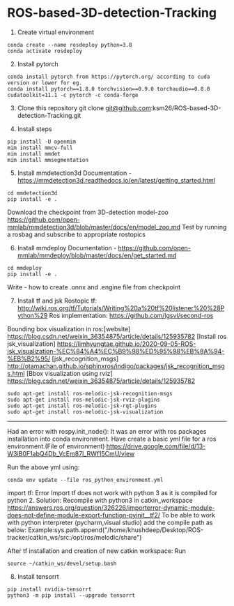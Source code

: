 # ROS-based-3D-detection-Tracking

1) Create virtual environment
```
conda create --name rosdeploy python=3.8
conda activate rosdeploy
```

2) Install pytorch 
```
conda install pytorch from https://pytorch.org/ according to cuda version or lower for eg. 
conda install pytorch==1.8.0 torchvision==0.9.0 torchaudio==0.8.0 cudatoolkit=11.1 -c pytorch -c conda-forge
```

3) Clone this repository 
git clone git@github.com:ksm26/ROS-based-3D-detection-Tracking.git

4) Install steps 
```
pip install -U openmim
mim install mmcv-full
mim install mmdet
mim install mmsegmentation
```

5) Install mmdetection3d Documentation - https://mmdetection3d.readthedocs.io/en/latest/getting_started.html
```
cd mmdetection3d
pip install -e .
```

Download the checkpoint from 3D-detection model-zoo https://github.com/open-mmlab/mmdetection3d/blob/master/docs/en/model_zoo.md
Test by running a rosbag and subscribe to appropriate rostopics 

6) Install mmdeploy Documentation - https://github.com/open-mmlab/mmdeploy/blob/master/docs/en/get_started.md
```
cd mmdeploy 
pip install -e .
```
Write - how to create .onnx and .engine file from checkpoint

7) Install tf and jsk 
Rostopic tf: http://wiki.ros.org/tf/Tutorials/Writing%20a%20tf%20listener%20%28Python%29
Ros implementation: https://github.com/lgsvl/second-ros

Bounding box visualization in ros:[website] https://blog.csdn.net/weixin_36354875/article/details/125935782
[Install ros jsk_visualization] https://limhyungtae.github.io/2020-09-05-ROS-jsk_visualization-%EC%84%A4%EC%B9%98%ED%95%98%EB%8A%94-%EB%B2%95/
[jsk_recognition_msgs] http://otamachan.github.io/sphinxros/indigo/packages/jsk_recognition_msgs.html
[Bbox visualization using rviz] https://blog.csdn.net/weixin_36354875/article/details/125935782
```
sudo apt-get install ros-melodic-jsk-recognition-msgs 
sudo apt-get install ros-melodic-jsk-rviz-plugins
sudo apt-get install ros-melodic-jsk-rqt-plugins
sudo apt-get install ros-melodic-jsk-visualization
```

-----------------------------------------------------------------------------------------------------------------------------------------------
Had an error with rospy.init_node(): It was an error with ros packages installation into conda environment. Have create a basic yml file for a ros environment.(File of environment) https://drive.google.com/file/d/13-W3iB0F1abQ4Db_VcEm87l_RWf15CmU/view 

Run the above yml using: 
```
conda env update --file ros_python_environment.yml
```

import tf: Error
Import tf does not work with python 3 as it is compiled for python 2. 
Solution: Recompile with python3 in catkin_workspace
https://answers.ros.org/question/326226/importerror-dynamic-module-does-not-define-module-export-function-pyinit__tf2/
To be able to work with python interpreter (pycharm,visual studio) add the compile path as below:
Example:sys.path.append("/home/khushdeep/Desktop/ROS-tracker/catkin_ws/src:/opt/ros/melodic/share")

After tf installation and creation of new catkin workspace: 
Run 
```
source ~/catkin_ws/devel/setup.bash
```

8) Install tensorrt 
```
pip install nvidia-tensorrt
python3 -m pip install --upgrade tensorrt
```

